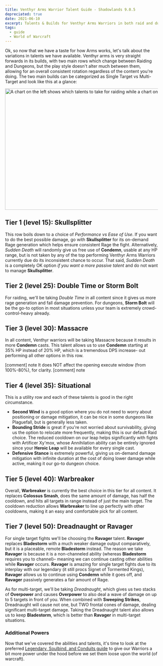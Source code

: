 ```yaml
---
title: Venthyr Arms Warrior Talent Guide - Shadowlands 9.0.5
depreciated: true
date: 2021-06-10
excerpt: Talents & Builds for Venthyr Arms Warriors in both raid and dungeon environments for 9.0.5
tags:
  - guide
  - World of Warcraft
---
```


Ok, so now that we have a taste for how Arms works, let's talk about the variations in talents we have available. Venthyr arms is very straight forwards in its builds, with two main rows which change between Raiding and Dungeons, but the play style doesn't alter much between them, allowing for an overall consistent rotation regardless of the content you're doing. The two main builds can be categorized as Single Target vs Multi-Target and look like this at a glance:

<img class="size-full" src="https://hrothmar.com/wp-content/uploads/2021/06/Venthyr-Arms-Warrior-talents-9.0.5.jpg" alt="A chart on the left shows which talents to take for raiding while a chart on the right shows which talents to choose for dungeons." width="1200" height="399" />

## Tier 1 (level 15): Skullsplitter
This row boils down to a choice of *Performance vs Ease of Use*. If you want to do the best possible damage, go with **Skullsplitter** for its on-demand Rage generation which helps ensure consistent Rage the fight. Alternatively, *Sudden Death* will randomly give us free use of **Condemn**, usable at any HP range, but is not taken by any of the top performing Venthyr Arms Warriors currently due do its inconsistent chance to occur. That said, *Sudden Death* is a completely OK option *if you want a more passive talent* and do not want to manage **Skullsplitter**.

## Tier 2 (level 25): Double Time or Storm Bolt
For raiding, we'll be taking *Double Time* in all content since it gives us more rage generation and fall damage prevention. For dungeons, **Storm Bolt** will be the go-to option in most situations unless your team is extremely crowd-control-heavy already.

## Tier 3 (level 30): Massacre
In all content, Venthyr warriors will be taking Massacre because it results in more **Condemn** casts. This talent allows us to use **Condemn** starting at 35% HP instead of 20% HP, which is a tremendous DPS increase- out performing all other options in this row.

[comment] note
It does NOT affect the opening execute window (from 100%-80%), for clarity.
[comment] note

## Tier 4 (level 35): Situational
This is a utility row and each of these talents is good in the right circumstance.

- **Second Wind** is a good option where you do not need to worry about positioning or damage mitigation, it can be nice in some dungeons like Plaguefall, but is generally less taken.</li>
- **Bounding Stride** is great if you're not worried about survivability, giving us the option to relocate more frequently, making this is our default Raid choice. The reduced cooldown on our leap helps significantly with fights with Artificer Xy'mox, whose Annihilation ability can be entirely ignored since your **Heroic Leap** will be available for every single cast.</li>
- **Defensive Stance** is extremely powerful, giving us on-demand damage mitigation with infinite duration at the cost of doing lower damage while active, making it our go-to dungeon choice.</li>

## Tier 5 (level 40): Warbreaker
Overall, **Warbreaker** is currently the best choice in this tier for all content. It replaces **Colossus Smash**, does the same amount of damage, has half the cooldown, and hits all targets in range instead of just the main target. The cooldown reduction allows **Warbreaker** to line up perfectly with other cooldowns, making it an easy and comfortable pick for all content.

## Tier 7 (level 50): Dreadnaught or Ravager
For single target fights we'll be choosing the **Ravager** talent. **Ravager** replaces **Bladestorm** with a much weaker damage output comparatively, but it is a placeable, remote **Bladestorm** instead. The reason we take **Ravager** is because it is a non-channeled ability (whereas **Bladestorm** requires you to channel)– meaning we can continue casting other abilities while **Ravager** occurs. **Ravager** is amazing for single target fights due to its interplay with our legendary (it still procs Signet of Tormented Kings),  **Ravager** allows us to continue using **Condemn** while it goes off, and **Ravager** passively generates a fair amount of Rage.

As for multi-target, we'll be taking *Dreadnaught*, which gives us two stacks of **Overpower** and causes **Overpower** to also deal a wave of damage on up to 5 targets in front of you. When combined with **Sweeping Strikes**, Dreadnaught will cause not one, but TWO frontal cones of damage, dealing significant multi-target damage. Taking the Dreadnaught talent also allows us to keep **Bladestorm**, which is better than **Ravager** in multi-target situations.

### Additional Powers
Now that we've covered the abilities and talents, it's time to look at the preferred <a href="https://hrothmar.com/guides/venthyr-arms-warrior-legendary-soulbinds-conduits-guide">Legendary, Soulbind, and Conduits guide</a> to give our Warriors a bit more power under the hood before we set them loose upon the world (of warcraft).
